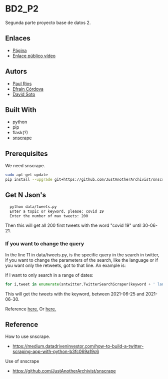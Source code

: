 # BD2_P2

Segunda parte proyecto base de datos 2.

## Enlaces

* [Página](https://tweetsretrieval.herokuapp.com)
* [Enlace público vídeo](https://drive.google.com/drive/folders/1cyDiACOwIBVAhRcoOxHjgOYv4-o3cUG0?usp=sharing)

## Autors

* [Paul Rios](https://github.com/Polomaru)
* [Efraín Córdova](https://github.com/ecordovaa)
* [David Soto](https://github.com/vid58)

## Built With

* python 
* pip
* flask(?)
* [snscrape](https://github.com/JustAnotherArchivist/snscrape) 

## Prerequisites

We need snscrape.
```sh
sudo apt-get update
pip install --upgrade git+https://github.com/JustAnotherArchivist/snscrape
```

## Get N Json's

```sh
  python data/tweets.py
  Enter a topic or keyword, please: covid 19
  Enter the number of max tweets: 200
```
Then this will get all 200 first tweets with the word "covid 19" until 30-06-21.

### If you want to change the query 

In the line 11 in data/tweets.py, is the specific query in the search in twitter, if you want to change the parameters of the search, like the language or if you want only the retweets, got to that line. An example is:

If I want to only search in a range of dates:


```py
for i,tweet in enumerate(sntwitter.TwitterSearchScraper(keyword + ' lang:es since:2021-06-25 until:2021-06-30  -filter:links -filter:replies').get_items())  :
```
This will get the tweets with the keyword, between 2021-06-25 and 2021-06-30. 

Reference [here.](https://www.tweetbinder.com/blog/twitter-advanced-search/)
Or [here.](https://twitter.com/search-advanced?lang=en-GB)




## Reference

How to use snscrape.

* https://medium.datadriveninvestor.com/how-to-build-a-twitter-scraping-app-with-python-b3fc069a19c6

Use of snscrape

* https://github.com/JustAnotherArchivist/snscrape

